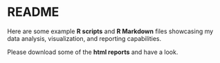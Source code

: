 # README

Here are some example **R scripts** and **R Markdown** files showcasing my data analysis, visualization, and reporting capabilities.

Please download some of the **html reports** and have a look. 
